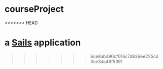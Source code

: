 # courseProject
<<<<<<< HEAD

a [Sails](http://sailsjs.org) application
=======
>>>>>>> 6ce8abd90cf016c7d836ee225cd3ce3da46f5391
